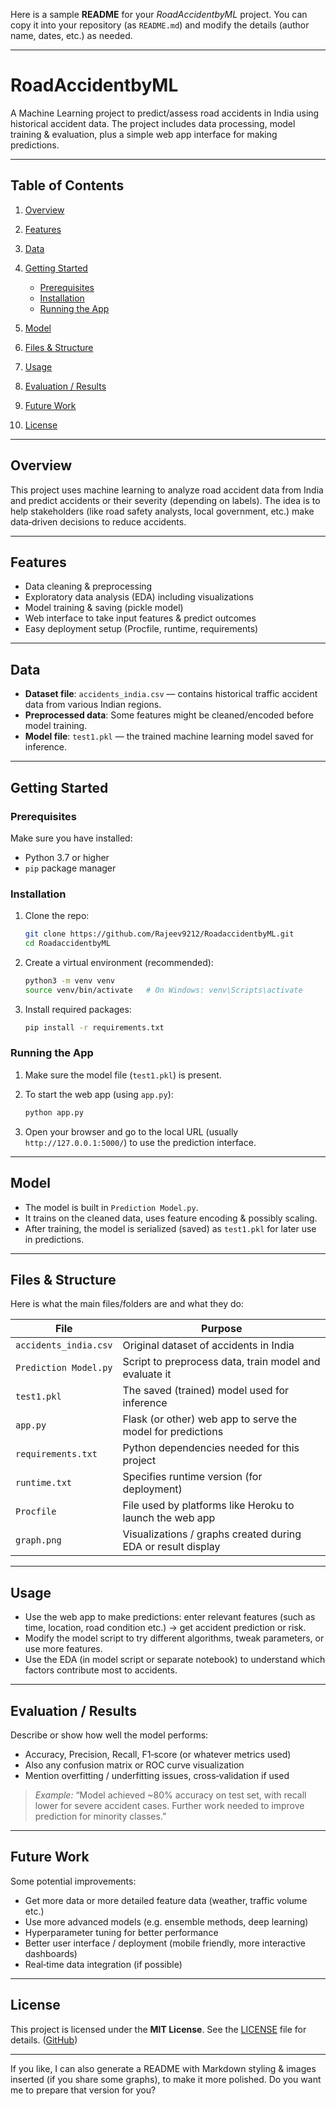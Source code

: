Here is a sample **README** for your *RoadAccidentbyML* project. You can copy it into your repository (as `README.md`) and modify the details (author name, dates, etc.) as needed.

---

# RoadAccidentbyML  

A Machine Learning project to predict/assess road accidents in India using historical accident data. The project includes data processing, model training & evaluation, plus a simple web app interface for making predictions.

--- 


## Table of Contents

1. [Overview](#overview)
2. [Features](#features)
3. [Data](#data)
4. [Getting Started](#getting-started)

   * [Prerequisites](#prerequisites)
   * [Installation](#installation)
   * [Running the App](#running-the-app)
5. [Model](#model)
6. [Files & Structure](#files--structure)
7. [Usage](#usage)
8. [Evaluation / Results](#evaluation--results)
9. [Future Work](#future-work)
10. [License](#license)

---

## Overview

This project uses machine learning to analyze road accident data from India and predict accidents or their severity (depending on labels). The idea is to help stakeholders (like road safety analysts, local government, etc.) make data‐driven decisions to reduce accidents.

---

## Features

* Data cleaning & preprocessing
* Exploratory data analysis (EDA) including visualizations
* Model training & saving (pickle model)
* Web interface to take input features & predict outcomes
* Easy deployment setup (Procfile, runtime, requirements)

---

## Data

* **Dataset file**: `accidents_india.csv` — contains historical traffic accident data from various Indian regions.
* **Preprocessed data**: Some features might be cleaned/encoded before model training.
* **Model file**: `test1.pkl` — the trained machine learning model saved for inference.

---

## Getting Started

### Prerequisites

Make sure you have installed:

* Python 3.7 or higher
* `pip` package manager

### Installation

1. Clone the repo:

   ```bash
   git clone https://github.com/Rajeev9212/RoadaccidentbyML.git
   cd RoadaccidentbyML
   ```

2. Create a virtual environment (recommended):

   ```bash
   python3 -m venv venv
   source venv/bin/activate   # On Windows: venv\Scripts\activate
   ```

3. Install required packages:

   ```bash
   pip install -r requirements.txt
   ```

### Running the App

1. Make sure the model file (`test1.pkl`) is present.
2. To start the web app (using `app.py`):

   ```bash
   python app.py
   ```
3. Open your browser and go to the local URL (usually `http://127.0.0.1:5000/`) to use the prediction interface.

---

## Model

* The model is built in `Prediction Model.py`.
* It trains on the cleaned data, uses feature encoding & possibly scaling.
* After training, the model is serialized (saved) as `test1.pkl` for later use in predictions.

---

## Files & Structure

Here is what the main files/folders are and what they do:

| File                  | Purpose                                                      |
| --------------------- | ------------------------------------------------------------ |
| `accidents_india.csv` | Original dataset of accidents in India                       |
| `Prediction Model.py` | Script to preprocess data, train model and evaluate it       |
| `test1.pkl`           | The saved (trained) model used for inference                 |
| `app.py`              | Flask (or other) web app to serve the model for predictions  |
| `requirements.txt`    | Python dependencies needed for this project                  |
| `runtime.txt`         | Specifies runtime version (for deployment)                   |
| `Procfile`            | File used by platforms like Heroku to launch the web app     |
| `graph.png`           | Visualizations / graphs created during EDA or result display |

---

## Usage

* Use the web app to make predictions: enter relevant features (such as time, location, road condition etc.) → get accident prediction or risk.
* Modify the model script to try different algorithms, tweak parameters, or use more features.
* Use the EDA (in model script or separate notebook) to understand which factors contribute most to accidents.

---

## Evaluation / Results

Describe or show how well the model performs:

* Accuracy, Precision, Recall, F1‐score (or whatever metrics used)
* Also any confusion matrix or ROC curve visualization
* Mention overfitting / underfitting issues, cross‐validation if used

> *Example:* “Model achieved \~80% accuracy on test set, with recall lower for severe accident cases. Further work needed to improve prediction for minority classes.”

---

## Future Work

Some potential improvements:

* Get more data or more detailed feature data (weather, traffic volume etc.)
* Use more advanced models (e.g. ensemble methods, deep learning)
* Hyperparameter tuning for better performance
* Better user interface / deployment (mobile friendly, more interactive dashboards)
* Real‐time data integration (if possible)

---

## License

This project is licensed under the **MIT License**. See the [LICENSE](LICENSE) file for details. ([GitHub][1])

---

If you like, I can also generate a README with Markdown styling & images inserted (if you share some graphs), to make it more polished. Do you want me to prepare that version for you?

[1]: https://github.com/Rajeev9212/RoadaccidentbyML "GitHub - Rajeev9212/RoadaccidentbyML"
